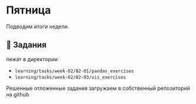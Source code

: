 # Пятница
Подводим итоги недели.

## 📌 Задания
лежат в директории: 
- `learning/tasks/week-02/02-01/pandas_exercises`
- `learning/tasks/week-02/02-03/vis_exercises`

Решенные отложенные задания загружаем в собственный репозиторий на github
